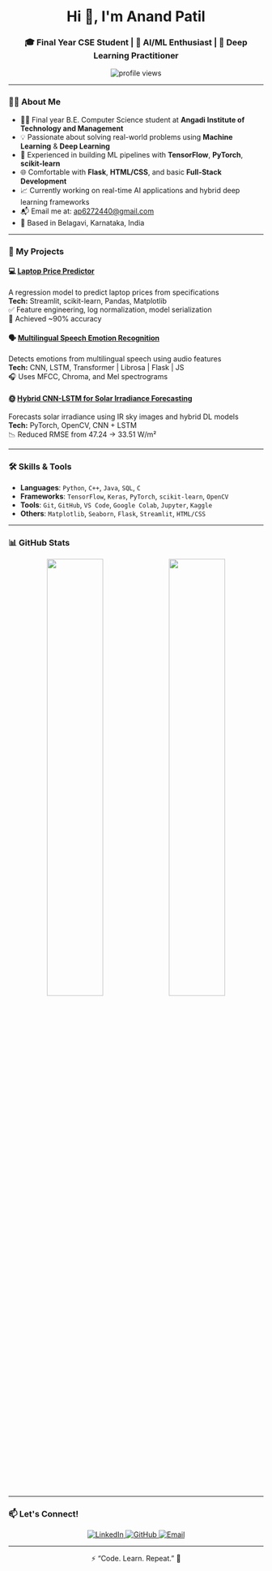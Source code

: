 <h1 align="center">Hi 👋, I'm Anand Patil</h1>
<h3 align="center">🎓 Final Year CSE Student | 🤖 AI/ML Enthusiast | 🧠 Deep Learning Practitioner</h3>

<p align="center">
  <img src="https://komarev.com/ghpvc/?username=Anand-b-patil&label=Profile%20views&color=blueviolet&style=flat-square" alt="profile views" />
</p>

---

### 🧑‍💻 About Me
- 👨‍🎓 Final year B.E. Computer Science student at **Angadi Institute of Technology and Management**  
- 💡 Passionate about solving real-world problems using **Machine Learning** & **Deep Learning**  
- 🧠 Experienced in building ML pipelines with **TensorFlow**, **PyTorch**, **scikit-learn**  
- 🌐 Comfortable with **Flask**, **HTML/CSS**, and basic **Full-Stack Development**  
- 📈 Currently working on real-time AI applications and hybrid deep learning frameworks  
- 📬 Email me at: [ap6272440@gmail.com](mailto:ap6272440@gmail.com)  
- 📍 Based in Belagavi, Karnataka, India  

---

### 🚀 My Projects

#### 💻 [Laptop Price Predictor](https://github.com/Anand-b-patil/Laptop-Price-Predictor)
A regression model to predict laptop prices from specifications  
**Tech:** Streamlit, scikit-learn, Pandas, Matplotlib  
✅ Feature engineering, log normalization, model serialization  
🎯 Achieved ~90% accuracy  

#### 🗣️ [Multilingual Speech Emotion Recognition](https://github.com/Anand-b-patil/Multilingual-speech-emotion-recognition-using-MFCC)
Detects emotions from multilingual speech using audio features  
**Tech:** CNN, LSTM, Transformer | Librosa | Flask | JS  
🎧 Uses MFCC, Chroma, and Mel spectrograms  

#### 🌞 [Hybrid CNN-LSTM for Solar Irradiance Forecasting](https://github.com/Anand-b-patil/Hybrid-CNN-LSTM-for-Solar-Irradiance-Forecasting)
Forecasts solar irradiance using IR sky images and hybrid DL models  
**Tech:** PyTorch, OpenCV, CNN + LSTM  
📉 Reduced RMSE from 47.24 → 33.51 W/m²  

---

### 🛠️ Skills & Tools
- **Languages**: `Python`, `C++`, `Java`, `SQL`, `C`  
- **Frameworks**: `TensorFlow`, `Keras`, `PyTorch`, `scikit-learn`, `OpenCV`  
- **Tools**: `Git`, `GitHub`, `VS Code`, `Google Colab`, `Jupyter`, `Kaggle`  
- **Others**: `Matplotlib`, `Seaborn`, `Flask`, `Streamlit`, `HTML/CSS`

---

### 📊 GitHub Stats
<p align="center">
  <img src="https://github-readme-stats.vercel.app/api?username=Anand-b-patil&show_icons=true&theme=midnight-purple&hide_border=true" width="47%" />
  <img src="https://github-readme-stats.vercel.app/api/top-langs/?username=Anand-b-patil&layout=compact&theme=midnight-purple&hide_border=true" width="47%" />
</p>

---

### 📫 Let's Connect!
<p align="center">
  <a href="https://www.linkedin.com/in/anand-patil-789351289/" target="_blank">
    <img alt="LinkedIn" src="https://img.shields.io/badge/LinkedIn-0077B5?style=for-the-badge&logo=linkedin&logoColor=white" />
  </a>
  <a href="https://github.com/Anand-b-patil" target="_blank">
    <img alt="GitHub" src="https://img.shields.io/badge/GitHub-181717?style=for-the-badge&logo=github&logoColor=white" />
  </a>
  <a href="mailto:ap6272440@gmail.com">
    <img alt="Email" src="https://img.shields.io/badge/Email-D14836?style=for-the-badge&logo=gmail&logoColor=white" />
  </a>
</p>

---

<p align="center">
  ⚡ “Code. Learn. Repeat.” 🚀  
</p>
